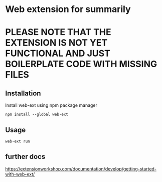 # Web extension for summarily

# PLEASE NOTE THAT THE EXTENSION IS NOT YET FUNCTIONAL AND JUST BOILERPLATE CODE WITH MISSING FILES

## Installation

Install web-ext using npm package manager
```
npm install --global web-ext
```

## Usage
```
web-ext run
```

## further docs

https://extensionworkshop.com/documentation/develop/getting-started-with-web-ext/
